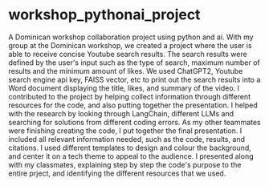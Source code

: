 # workshop_pythonai_project
A Dominican workshop collaboration project using python and ai.
With my group at the Dominican workshop, we created a project where the user is able to receive concise Youtube search results. The search results were defined by the user's input such as the type of search, maximum number of results and the minimum amount of likes. We used ChatGPT2, Youtube search engine api key, FAISS vector, etc to print out the search results into a Word document displaying the title, likes, and summary of the video. I contributed to the project by helping collect information through different resources for the code, and also putting together the presentation. I helped with the research by looking through LangChain, different LLMs and searching for solutions from different coding errors. As my other teammates were finishing creating the code, I put together the final presentation. I included all relevant information needed, such as the code, results, and citations. I used different templates to design and colour the background, and center it on a tech theme to appeal to the audience. I presented along with my classmates, explaining step by step the code's purpose to the entire prject, and identifying the different resources that we used.
